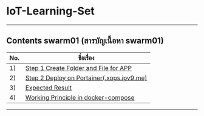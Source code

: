 # IoT-Learning-Set
______________________________________________________
Contents swarm01 (สารบัญเนื้อหา swarm01)
-----------------
No. |ชื่อเรื่อง|
----- |----- |
1)|[Step 1 Create Folder and File for APP](https://github.com/keta410/swarm01#step-1-create-folder-and-file-for-app)|
2)|[Step 2 Deploy on Portainer(.xops.ipv9.me)](https://github.com/keta410/swarm01#step-2-deploy-on-portainerxopsipv9me)|
3)|[Expected Result](https://github.com/keta410/swarm01#expected-result)|
4)|[Working Principle in docker-compose](https://github.com/keta410/swarm01#working-principle-in-docker-compose)|
______________________________________________________
